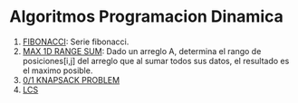 # Algoritmos Programacion Dinamica

1. [FIBONACCI](/Scripts/main54.cpp): Serie fibonacci.
2. [MAX 1D RANGE SUM](/Scripts/main51.cpp): Dado un arreglo A, determina el rango de posiciones[i,j] del arreglo que al sumar todos sus datos, el resultado es el maximo posible.
3. [0/1 KNAPSACK PROBLEM](/Scripts/main52.cpp) 
4. [LCS](/Scripts/main53.cpp) 
